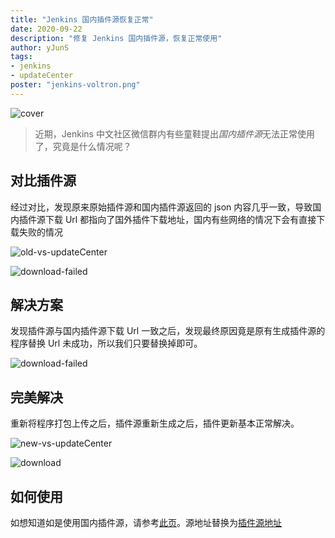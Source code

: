 ```yaml
---
title: "Jenkins 国内插件源恢复正常"
date: 2020-09-22
description: "修复 Jenkins 国内插件源，恢复正常使用"
author: yJunS
tags:
- jenkins
- updateCenter
poster: "jenkins-voltron.png"
---
```


![cover](jenkins-voltron.png)

> 近期，Jenkins 中文社区微信群内有些童鞋提出*国内插件源*无法正常使用了，究竟是什么情况呢？

## 对比插件源

经过对比，发现原来原始插件源和国内插件源返回的 json 内容几乎一致，导致国内插件源下载 Url 都指向了国外插件下载地址，国内有些网络的情况下会有直接下载失败的情况

![old-vs-updateCenter](old-vs-updateCenter.png)

![download-failed](download-failed.png)

## 解决方案

发现插件源与国内插件源下载 Url 一致之后，发现最终原因竟是原有生成插件源的程序替换 Url 未成功，所以我们只要替换掉即可。

![download-failed](download-failed.png)

## 完美解决

重新将程序打包上传之后，插件源重新生成之后，插件更新基本正常解决。

![new-vs-updateCenter](new-vs-updateCenter.png)

![download](download.png)

## 如何使用

如想知道如是使用国内插件源，请参考[此页](https://jenkins-zh.cn/wechat/articles/2019/11/2019-11-11-update-center-mirror-announcement/)。源地址替换为[插件源地址](https://updates.jenkins-zh.cn/update-center.json)